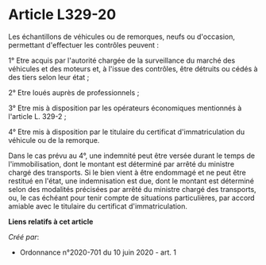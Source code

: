# Article L329-20

Les échantillons de véhicules ou de remorques, neufs ou d'occasion, permettant d'effectuer les contrôles peuvent :

1° Etre acquis par l'autorité chargée de la surveillance du marché des véhicules et des moteurs et, à l'issue des contrôles,
être détruits ou cédés à des tiers selon leur état ;

2° Etre loués auprès de professionnels ;

3° Etre mis à disposition par les opérateurs économiques mentionnés à l'article L. 329-2 ;

4° Etre mis à disposition par le titulaire du certificat d'immatriculation du véhicule ou de la remorque.

Dans le cas prévu au 4°, une indemnité peut être versée durant le temps de l'immobilisation, dont le montant est déterminé
par arrêté du ministre chargé des transports. Si le bien vient à être endommagé et ne peut être restitué en l'état, une
indemnisation est due, dont le montant est déterminé selon des modalités précisées par arrêté du ministre chargé des
transports, ou, le cas échéant pour tenir compte de situations particulières, par accord amiable avec le titulaire du
certificat d'immatriculation.

**Liens relatifs à cet article**

_Créé par_:

  - Ordonnance n°2020-701 du 10 juin 2020 - art. 1
